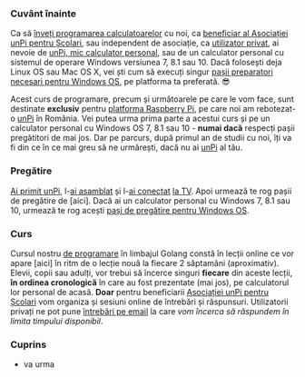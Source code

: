 
### Cuvânt înainte

Ca să [înveți programarea calculatoarelor](https://start.unpi.ro/invat/programare/) cu noi, ca [beneficiar al Asociației unPi pentru Școlari](https://start.unpi.ro/vreau/), sau independent de asociație, ca [utilizator privat](https://start.unpi.ro/privat/), ai nevoie de [unPi, mic calculator personal](https://start.unpi.ro/spec/), sau de un calculator personal cu sistemul de operare Windows versiunea 7, 8.1 sau 10. Dacă folosești deja Linux OS sau Mac OS X, vei ști cum să execuți singur [pașii preparatori necesari pentru Windows OS](https://go.unpi.ro/pregatire/windows), pe platforma ta preferată. 😎

Acest curs de programare, precum și următoarele pe care le vom face, sunt destinate **exclusiv** pentru [platforma Raspberry Pi](https://www.raspberrypi.org/), pe care noi am rebotezat-o [unPi](https://start.unpi.ro/spec/pc/) în România. Vei putea urma prima parte a acestui curs și pe un calculator personal cu Windows OS 7, 8.1 sau 10 - **numai dacă** respecți pașii pregătitori de mai jos. Dar pe parcurs, după primul an de studii cu noi, îți va fi din ce în ce mai greu să ne urmărești, dacă nu ai [unPi](https://start.unpi.ro/spec/) al tău.

### Pregătire

[Ai primit unPi](https://vimeo.com/329034464), l-[ai asamblat](https://vimeo.com/329035192) și l-[ai conectat](https://vimeo.com/329036345) [la TV](https://vimeo.com/329037141). Apoi urmează te rog pașii de pregătire de [aici]. Dacă ai un calculator personal cu Windows 7, 8.1 sau 10, urmează te rog acești [pași de pregătire pentru Windows OS](https://go.unpi.ro/pregatire/windows).

### Curs

Cursul nostru [de programare](https://start.unpi.ro/dece/) în limbajul Golang constă în lecții online ce vor apare [aici] în ritm de o lecție nouă la fiecare 2 săptamâni (aproximativ). Elevii, copii sau adulți, vor trebui să încerce singuri **fiecare** din aceste lecții, **în ordinea cronologică** în care au fost prezentate (mai jos), pe calculatorul lor personal de acasă. **Doar** pentru beneficiarii [Asociației unPi pentru Școlari](https://www.unpi.ro/) vom organiza și sesiuni online de întrebări și răspunsuri. Utilizatorii privați ne pot pune [întrebări pe email]() la care _vom încerca să răspundem în limita timpului disponibil_.

### Cuprins

- va urma
